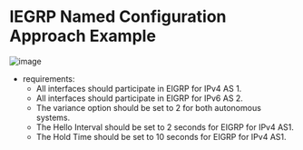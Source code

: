 # IEGRP Named Configuration Approach Example

![image](https://user-images.githubusercontent.com/31813625/33921238-8f85d278-df90-11e7-994c-734140680c63.png)

* requirements:
  * All interfaces should participate in EIGRP for IPv4 AS 1.
  * All interfaces should participate in EIGRP for IPv6 AS 2.
  * The variance option should be set to 2 for both autonomous systems.
  * The Hello Interval should be set to 2 seconds for EIGRP for IPv4 AS1.
  * The Hold Time should be set to 10 seconds for EIGRP for IPv4 AS1.
